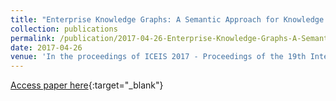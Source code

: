 ```yaml
---
title: "Enterprise Knowledge Graphs: A Semantic Approach for Knowledge Management in the Next Generation of Enterprise Information Systems"
collection: publications
permalink: /publication/2017-04-26-Enterprise-Knowledge-Graphs-A-Semantic-Approach-for-Knowledge-Management-in-the-Next-Generation-of-Enterprise-Information-Systems
date: 2017-04-26
venue: 'In the proceedings of ICEIS 2017 - Proceedings of the 19th International Conference on Enterprise Information Systems, Volume 2, Porto, Portugal, April 26-29, 2017'
---
```

[Access paper here](http://www.scitepress.org/Papers/2017/63252/63252.pdf){:target="_blank"}
